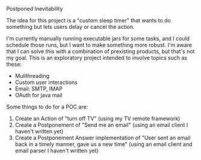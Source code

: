 Postponed Inevitability

The idea for this project is a "custom sleep timer" that wants to do something but lets users delay or cancel the action.

I'm currently manually running executable jars for some tasks, and I could schedule those runs, but I want to make something more robust.
I'm aware that I can solve this with a combination of prexisting products, but that's not my goal.
This is an exploratory project intended to involve topics such as these:
* Mulithreading
* Custom user interactions
* Email: SMTP, IMAP
* OAuth for java mail

Some things to do for a POC are:
1. Create an Action of "turn off TV" (using my TV remote framework)
2. Create a Postponement of "Send me an email" (using an email client I haven't written yet)
3. Create a Postponement Answer implementation of "User sent an email back in a timely manner, gave us a new time" (using an email client and email parser I haven't written yet)

